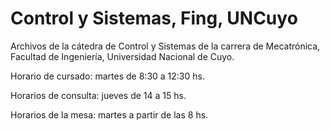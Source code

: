 Control y Sistemas, Fing, UNCuyo
================================

Archivos de la cátedra de Control y Sistemas de la carrera de Mecatrónica, Facultad de Ingeniería, Universidad Nacional de Cuyo.

Horario de cursado: martes de 8:30 a 12:30 hs.

Horarios de consulta: jueves de 14 a 15 hs.

Horarios de la mesa: martes a partir de las 8 hs.
